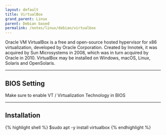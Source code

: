 ```yaml
---
layout: default
title: VirtualBox
grand_parent: Linux
parent: Debian based
permalink: /notes/linux/debian/virtualbox
---
```


Oracle VM VirtualBox is a free and open-source hosted hypervisor for x86 virtualization, developed by Oracle Corporation. Created by Innotek, it was acquired by Sun Microsystems in 2008, which was in turn acquired by Oracle in 2010. VirtualBox may be installed on Windows, macOS, Linux, Solaris and OpenSolaris.

* * *
## BIOS Setting
Make sure to enable VT / Virtualization Technology in BIOS

* * *
## Installation

{% highlight shell %}
$sudo apt -y install virtualbox
{% endhighlight %}

